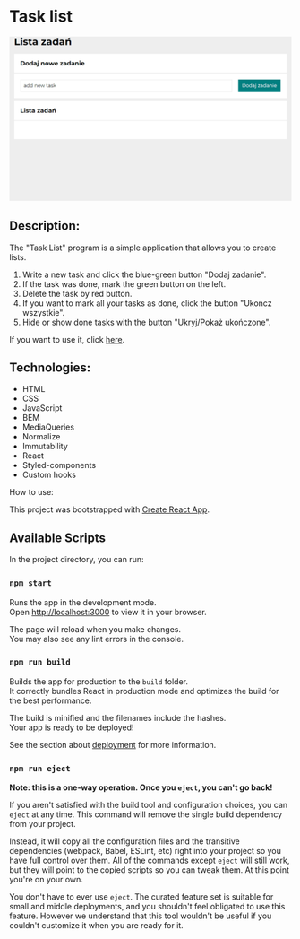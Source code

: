 # Task list

![image](public/animation.gif)

## Description:

The "Task List" program is a simple application that allows you to create lists.
1. Write a new task and click the blue-green button "Dodaj zadanie".
2. If the task was done, mark the green button on the left.
3. Delete the task by red button.
4. If you want to mark all your tasks as done, click the button "Ukończ wszystkie".
5. Hide or show done tasks with the button "Ukryj/Pokaż ukończone".

If you want to use it, click [here](https://doncochino.github.io/todos-list-react/).

## Technologies:
- HTML
- CSS
- JavaScript
- BEM
- MediaQueries
- Normalize
- Immutability
- React
- Styled-components
- Custom hooks

How to use:

This project was bootstrapped with [Create React App](https://github.com/facebook/create-react-app).

## Available Scripts

In the project directory, you can run:

### `npm start`

Runs the app in the development mode.\
Open [http://localhost:3000](http://localhost:3000) to view it in your browser.

The page will reload when you make changes.\
You may also see any lint errors in the console.

### `npm run build`

Builds the app for production to the `build` folder.\
It correctly bundles React in production mode and optimizes the build for the best performance.

The build is minified and the filenames include the hashes.\
Your app is ready to be deployed!

See the section about [deployment](https://facebook.github.io/create-react-app/docs/deployment) for more information.

### `npm run eject`

**Note: this is a one-way operation. Once you `eject`, you can't go back!**

If you aren't satisfied with the build tool and configuration choices, you can `eject` at any time. This command will remove the single build dependency from your project.

Instead, it will copy all the configuration files and the transitive dependencies (webpack, Babel, ESLint, etc) right into your project so you have full control over them. All of the commands except `eject` will still work, but they will point to the copied scripts so you can tweak them. At this point you're on your own.

You don't have to ever use `eject`. The curated feature set is suitable for small and middle deployments, and you shouldn't feel obligated to use this feature. However we understand that this tool wouldn't be useful if you couldn't customize it when you are ready for it.